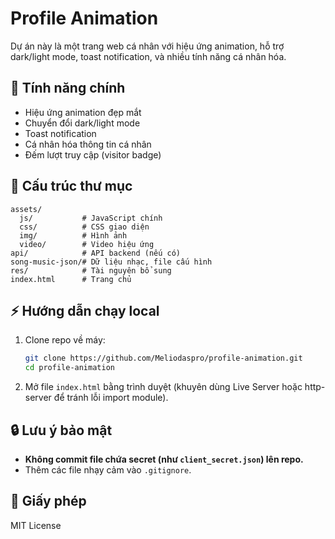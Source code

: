 # Profile Animation

Dự án này là một trang web cá nhân với hiệu ứng animation, hỗ trợ dark/light mode, toast notification, và nhiều tính năng cá nhân hóa.

## 🚀 Tính năng chính
- Hiệu ứng animation đẹp mắt
- Chuyển đổi dark/light mode
- Toast notification
- Cá nhân hóa thông tin cá nhân
- Đếm lượt truy cập (visitor badge)

## 📁 Cấu trúc thư mục
```
assets/
  js/           # JavaScript chính
  css/          # CSS giao diện
  img/          # Hình ảnh
  video/        # Video hiệu ứng
api/            # API backend (nếu có)
song-music-json/# Dữ liệu nhạc, file cấu hình
res/            # Tài nguyên bổ sung
index.html      # Trang chủ
```

## ⚡ Hướng dẫn chạy local
1. Clone repo về máy:
   ```sh
   git clone https://github.com/Meliodaspro/profile-animation.git
   cd profile-animation
   ```
2. Mở file `index.html` bằng trình duyệt (khuyên dùng Live Server hoặc http-server để tránh lỗi import module).

## 🔒 Lưu ý bảo mật
- **Không commit file chứa secret (như `client_secret.json`) lên repo.**
- Thêm các file nhạy cảm vào `.gitignore`.

## 📜 Giấy phép
MIT License 